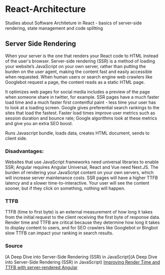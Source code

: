 # React-Architecture
Studies about Software Architeture in React - basics of server-side rendering, state management and code splitting

## Server Side Rendering
When your server is the one that renders your React code to HTML instead of the user's browser. Server-side rendering (SSR) is a method of loading your website’s JavaScript on your own server, rather than putting the burden on the user agent, making the content fast and easily accessible when requested. When human users or search engine web crawlers like Googlebot request a page, the content reads as a static HTML page.

It optimizes web pages for social media includes a preview of the page when someone share in twitter, for example.
SSR pages have a much faster load time and a much faster first contentful paint  -  less time your user has to look at a loading screen.
Google gives preferential search rankings to the sites that load the fastest. Faster load times improve user metrics such as session duration and bounce rate; Google algorithms look at these metrics and give you an extra SEO boost.

Runs Javascript bundle, loads data, creates HTML document, sends to client side.

### Disadvantages:
Websites that use JavaScript frameworks need universal libraries to enable SSR; Angular requires Angular Universal, React and Vue need Next.JS.
The burden of rendering your JavaScript content on your own servers, which will increase server maintenance costs.
SSR pages will have a higher TTFB latency and a slower time-to-interactive. Your user will see the content sooner, but if they click on something, nothing will happen.

### TTFB
TTFB (time to first byte) is an external measurement of how long it takes from the initial request to the client receiving the first byte of response data.
Render time and TTFB are critical because they determine how long it takes to display content to users, and for SEO crawlers like Googlebot or Bingbot slow TTFB can impact your ranking in search results.

### Source
[A Deep Dive into Server-Side Rendering (SSR) in JavaScript](A Deep Dive into Server-Side Rendering (SSR) in JavaScript)
[Improving Render Time and TTFB with server-rendered Angular](https://medium.com/shopstyle-engineering/improving-render-time-and-ttfb-in-with-server-rendered-angular-5fe8b87f4cd7)
